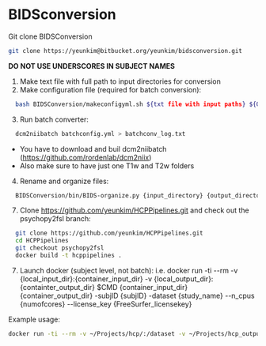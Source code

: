 # BIDSconversion

Git clone BIDSConversion

```bash
git clone https://yeunkim@bitbucket.org/yeunkim/bidsconversion.git
```

**DO NOT USE UNDERSCORES IN SUBJECT NAMES**

1. Make text file with full path to input directories for conversion
2. Make configuration file (required for batch conversion):
```bash
  bash BIDSConversion/makeconfigyml.sh ${txt file with input paths} ${OUTPUT_DIR} > batchconfig.yml
```
3. Run batch converter: 
```bash
  dcm2niibatch batchconfig.yml > batchconv_log.txt
```
  * You have to download and buil dcm2niibatch (https://github.com/rordenlab/dcm2niix)
  * Also make sure to have just one T1w and T2w folders
4. Rename and organize files:
```bash
  BIDSConversion/bin/BIDS-organize.py {input_directory} {output_directory} -dataset {name} -subjID {subjID}
```
7. Clone https://github.com/yeunkim/HCPPipelines.git and check out the psychopy2fsl branch:

```bash 
  git clone https://github.com/yeunkim/HCPPipelines.git
  cd HCPPipelines
  git checkout psychopy2fsl
  docker build -t hcppipelines .
```

7. Launch docker (subject level, not batch):
  i.e. docker run -ti --rm -v {local_input_dir}:{container_input_dir} -v {local_output_dir}:{containter_output_dir} $CMD {container_input_dir} {container_output_dir} -subjID {subjID} -dataset {study_name} --n_cpus {numofcores} --license_key {FreeSurfer_licensekey}

Example usage:
```bash
docker run -ti --rm -v ~/Projects/hcp/:/dataset -v ~/Projects/hcp_output/:/output hcppipelines /dataset /output -subjID k001 --n_cpus 4 -dataset DEPRESSION --license_key ########## 
```
